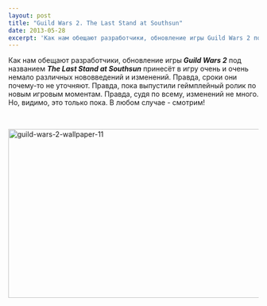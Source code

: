 ```yaml
---
layout: post
title: "Guild Wars 2. The Last Stand at Southsun"
date: 2013-05-28
excerpt: 'Как нам обещают разработчики, обновление игры Guild Wars 2 под названием The Last Stand at Southsun принесёт в игру очень и очень немало различных нововведений и изменений. Правда, сроки они почему-то не уточняют. Правда, пока выпустили геймплейный ролик по новым игровым моментам...'
---
```


Как нам обещают разработчики, обновление игры<strong><em> Guild Wars 2</em></strong> под названием <strong><em>The Last Stand at Southsun</em></strong> принесёт в игру очень и очень немало различных нововведений и изменений. Правда, сроки они почему-то не уточняют. Правда, пока выпустили геймплейный ролик по новым игровым моментам. Правда, судя по всему, изменений не много. Но, видимо, это только пока. В любом случае - смотрим!

&nbsp;

<a href="http://gamersoul.ru/wp-content/uploads/2013/01/guild-wars-2-wallpaper-11.jpg"><img class="wp-image-840 aligncenter" alt="guild-wars-2-wallpaper-11" src="http://gamersoul.ru/wp-content/uploads/2013/01/guild-wars-2-wallpaper-11.jpg" width="605" height="340" /></a>